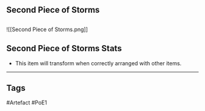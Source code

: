 ## Second Piece of Storms

##
![[Second Piece of Storms.png]]
## Second Piece of Storms Stats
- This item will transform when correctly arranged with other items.


---
## Tags
#Artefact
#PoE1